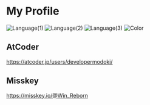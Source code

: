 # My Profile

![Language(1)](https://img.shields.io/badge/Language(Learning)-Python-blue?logo=python&style=flat-square)
![Language(2)](https://img.shields.io/badge/Language(2)(Learning)-C-gray?logo=c&style=flat-square)
![Language(3)](https://img.shields.io/badge/Learning(3)(Learning)-C++-blue?logo=cplusplus&style=flat-square)
![Color](https://img.shields.io/badge/Color-(Hex)009914-009914?logo=none&style=flat-square)

## AtCoder
https://atcoder.jp/users/developermodoki/ 

## Misskey
https://misskey.io/@Win_Reborn  
